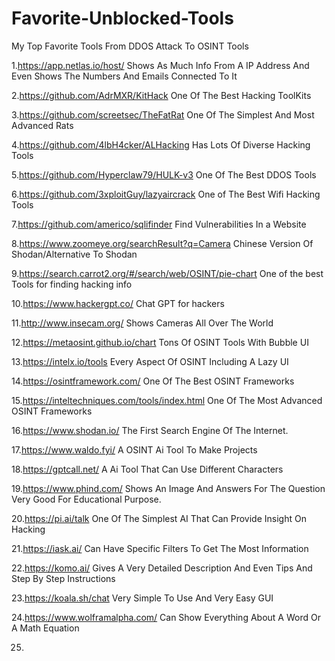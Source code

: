 # Favorite-Unblocked-Tools
My Top Favorite Tools From DDOS Attack To OSINT Tools

1.https://app.netlas.io/host/ Shows As Much Info From A IP Address And Even Shows The Numbers And Emails Connected To It

2.https://github.com/AdrMXR/KitHack  One Of The Best Hacking ToolKits

3.https://github.com/screetsec/TheFatRat One Of The Simplest And Most Advanced Rats

4.https://github.com/4lbH4cker/ALHacking Has Lots Of Diverse Hacking Tools

5.https://github.com/Hyperclaw79/HULK-v3 One Of The Best DDOS Tools

6.https://github.com/3xploitGuy/lazyaircrack One of The Best Wifi Hacking Tools 

7.https://github.com/americo/sqlifinder Find Vulnerabilities In a Website

8.https://www.zoomeye.org/searchResult?q=Camera Chinese Version Of Shodan/Alternative To Shodan

9.https://search.carrot2.org/#/search/web/OSINT/pie-chart One of the best Tools for finding hacking info

10.https://www.hackergpt.co/ Chat GPT for hackers

11.http://www.insecam.org/ Shows Cameras All Over The World

12.https://metaosint.github.io/chart Tons Of OSINT Tools With Bubble UI

13.https://intelx.io/tools Every Aspect Of OSINT Including A Lazy UI

14.https://osintframework.com/ One Of The Best OSINT Frameworks

15.https://inteltechniques.com/tools/index.html One Of The Most Advanced OSINT Frameworks

16.https://www.shodan.io/ The First Search Engine Of The Internet.

17.https://www.waldo.fyi/ A OSINT Ai Tool To Make Projects

18.https://gptcall.net/ A Ai Tool That Can Use Different Characters

19.https://www.phind.com/ Shows An Image And Answers For The Question Very Good For Educational Purpose.

20.https://pi.ai/talk One Of The Simplest AI That Can Provide Insight On Hacking

21.https://iask.ai/ Can Have Specific Filters To Get The Most Information

22.https://komo.ai/ Gives A Very Detailed Description And Even Tips And Step By Step Instructions

23.https://koala.sh/chat Very Simple To Use And Very Easy GUI

24.https://www.wolframalpha.com/ Can Show Everything About A Word Or A Math Equation

25.

